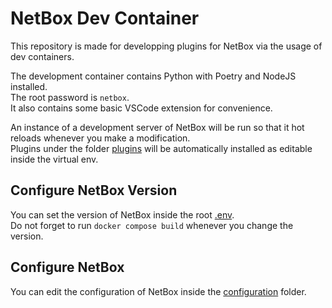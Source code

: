 # NetBox Dev Container

This repository is made for developping plugins for NetBox via the usage of dev containers.  

The development container contains Python with Poetry and NodeJS installed.  
The root password is `netbox`.  
It also contains some basic VSCode extension for convenience.

An instance of a development server of NetBox will be run so that it hot reloads whenever you make a modification.  
Plugins under the folder [plugins](/plugins/) will be automatically installed as editable inside the virtual env.

## Configure NetBox Version

You can set the version of NetBox inside the root [.env](/.env).  
Do not forget to run `docker compose build` whenever you change the version.

## Configure NetBox

You can edit the configuration of NetBox inside the [configuration](/configuration/) folder.
